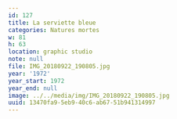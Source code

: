```yaml
---
id: 127
title: La serviette bleue
categories: Natures mortes
w: 81
h: 63
location: graphic studio
note: null
file: IMG_20180922_190805.jpg
year: '1972'
year_start: 1972
year_end: null
image: ../../media/img/IMG_20180922_190805.jpg
uuid: 13470fa9-5eb9-40c6-ab67-51b941314997
---
```


